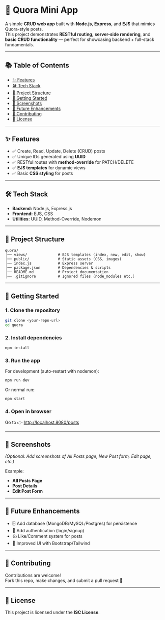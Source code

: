 # 📌 Quora Mini App

A simple **CRUD web app** built with **Node.js**, **Express**, and **EJS** that mimics Quora-style posts.  
This project demonstrates **RESTful routing**, **server-side rendering**, and **basic CRUD functionality** — perfect for showcasing backend + full-stack fundamentals.

---

## 📚 Table of Contents
- [✨ Features](#-features)
- [🛠️ Tech Stack](#️-tech-stack)
- [📂 Project Structure](#-project-structure)
- [🚀 Getting Started](#-getting-started)
- [📸 Screenshots](#-screenshots)
- [🔮 Future Enhancements](#-future-enhancements)
- [🤝 Contributing](#-contributing)
- [📜 License](#-license)

---

## ✨ Features
- ✅ Create, Read, Update, Delete (CRUD) posts  
- ✅ Unique IDs generated using **UUID**  
- ✅ RESTful routes with **method-override** for PATCH/DELETE  
- ✅ **EJS templates** for dynamic views  
- ✅ Basic **CSS styling** for posts  

---

## 🛠️ Tech Stack
- **Backend:** Node.js, Express.js  
- **Frontend:** EJS, CSS  
- **Utilities:** UUID, Method-Override, Nodemon  

---

## 📂 Project Structure
```
quora/
│── views/              # EJS templates (index, new, edit, show)
│── public/             # Static assets (CSS, images)
│── index.js            # Express server
│── package.json        # Dependencies & scripts
│── README.md           # Project documentation
│── .gitignore          # Ignored files (node_modules etc.)
```

---

## 🚀 Getting Started

### 1. Clone the repository
```bash
git clone <your-repo-url>
cd quora
```

### 2. Install dependencies
```bash
npm install
```

### 3. Run the app
For development (auto-restart with nodemon):
```bash
npm run dev
```

Or normal run:
```bash
npm start
```

### 4. Open in browser
Go to 👉 [http://localhost:8080/posts](http://localhost:8080/posts)

---

## 📸 Screenshots
*(Optional: Add screenshots of All Posts page, New Post form, Edit page, etc.)*  

Example:
- **All Posts Page**  
- **Post Details**  
- **Edit Post Form**  

---

## 🔮 Future Enhancements
- 🗄 Add database (MongoDB/MySQL/Postgres) for persistence  
- 🔑 Add authentication (login/signup)  
- 👍 Like/Comment system for posts  
- 🎨 Improved UI with Bootstrap/Tailwind  

---

## 🤝 Contributing
Contributions are welcome!  
Fork this repo, make changes, and submit a pull request 🚀  

---

## 📜 License
This project is licensed under the **ISC License**.  
